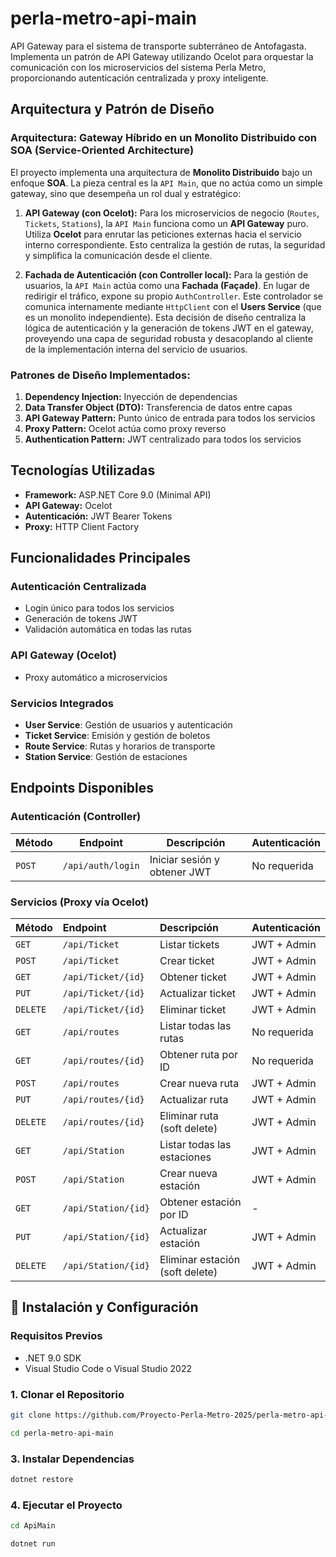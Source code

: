 ﻿# perla-metro-api-main

API Gateway para el sistema de transporte subterráneo de Antofagasta. Implementa un patrón de API Gateway utilizando Ocelot para orquestar la comunicación con los microservicios del sistema Perla Metro, proporcionando autenticación centralizada y proxy inteligente.

## Arquitectura y Patrón de Diseño

### Arquitectura: Gateway Híbrido en un Monolito Distribuido con SOA (Service-Oriented Architecture)

El proyecto implementa una arquitectura de **Monolito Distribuido** bajo un enfoque **SOA**. La pieza central es la `API Main`, que no actúa como un simple gateway, sino que desempeña un rol dual y estratégico:

1.  **API Gateway (con Ocelot):** Para los microservicios de negocio (`Routes`, `Tickets`, `Stations`), la `API Main` funciona como un **API Gateway** puro. Utiliza **Ocelot** para enrutar las peticiones externas hacia el servicio interno correspondiente. Esto centraliza la gestión de rutas, la seguridad y simplifica la comunicación desde el cliente.

2.  **Fachada de Autenticación (con Controller local):** Para la gestión de usuarios, la `API Main` actúa como una **Fachada (Façade)**. En lugar de redirigir el tráfico, expone su propio `AuthController`. Este controlador se comunica internamente mediante `HttpClient` con el **Users Service** (que es un monolito independiente). Esta decisión de diseño centraliza la lógica de autenticación y la generación de tokens JWT en el gateway, proveyendo una capa de seguridad robusta y desacoplando al cliente de la implementación interna del servicio de usuarios.
### Patrones de Diseño Implementados:

1. **Dependency Injection:** Inyección de dependencias
2. **Data Transfer Object (DTO):** Transferencia de datos entre capas
3. **API Gateway Pattern:** Punto único de entrada para todos los servicios
4. **Proxy Pattern:** Ocelot actúa como proxy reverso
5. **Authentication Pattern:** JWT centralizado para todos los servicios

## Tecnologías Utilizadas

- **Framework:** ASP.NET Core 9.0 (Minimal API)
- **API Gateway:** Ocelot
- **Autenticación:** JWT Bearer Tokens
- **Proxy:** HTTP Client Factory

## Funcionalidades Principales

### Autenticación Centralizada
- Login único para todos los servicios
- Generación de tokens JWT
- Validación automática en todas las rutas

### API Gateway (Ocelot)
- Proxy automático a microservicios

### Servicios Integrados
- **User Service**: Gestión de usuarios y autenticación
- **Ticket Service**: Emisión y gestión de boletos
- **Route Service**: Rutas y horarios de transporte
- **Station Service**: Gestión de estaciones

## Endpoints Disponibles

### Autenticación (Controller)
| Método | Endpoint | Descripción | Autenticación |
|--------|----------|-------------|---------------|
| `POST` | `/api/auth/login` | Iniciar sesión y obtener JWT | No requerida |

### Servicios (Proxy vía Ocelot)
| Método   | Endpoint           | Descripción                      | Autenticación  |
| :------- | :----------------- | :------------------------------- | :------------- |
| `GET`    | `/api/Ticket`      | Listar tickets                   | JWT + Admin    |
| `POST`   | `/api/Ticket`      | Crear ticket                     | JWT + Admin    |
| `GET`    | `/api/Ticket/{id}` | Obtener ticket                   | JWT + Admin    |
| `PUT`    | `/api/Ticket/{id}` | Actualizar ticket                | JWT + Admin    |
| `DELETE` | `/api/Ticket/{id}` | Eliminar ticket                  | JWT + Admin    |
| `GET`    | `/api/routes`      | Listar todas las rutas           | No requerida   |
| `GET`    | `/api/routes/{id}` | Obtener ruta por ID              | No requerida   |
| `POST`   | `/api/routes`      | Crear nueva ruta                 | JWT + Admin    |
| `PUT`    | `/api/routes/{id}` | Actualizar ruta                  | JWT + Admin    |
| `DELETE` | `/api/routes/{id}` | Eliminar ruta (soft delete)      | JWT + Admin    |
| `GET`    | `/api/Station`     | Listar todas las estaciones      | JWT + Admin    |
| `POST`   | `/api/Station`     | Crear nueva estación             | JWT + Admin    |
| `GET`    | `/api/Station/{id}`| Obtener estación por ID          | -              |
| `PUT`    | `/api/Station/{id}`| Actualizar estación              | JWT + Admin    |
| `DELETE` | `/api/Station/{id}`| Eliminar estación (soft delete)  | JWT + Admin    |



## 🚀 Instalación y Configuración

### Requisitos Previos
- .NET 9.0 SDK
- Visual Studio Code o Visual Studio 2022

### 1. Clonar el Repositorio
```bash
git clone https://github.com/Proyecto-Perla-Metro-2025/perla-metro-api-main.git

cd perla-metro-api-main
```

### 3.  Instalar Dependencias
```bash
dotnet restore
```
### 4. Ejecutar el Proyecto
```bash
cd ApiMain

dotnet run
```

